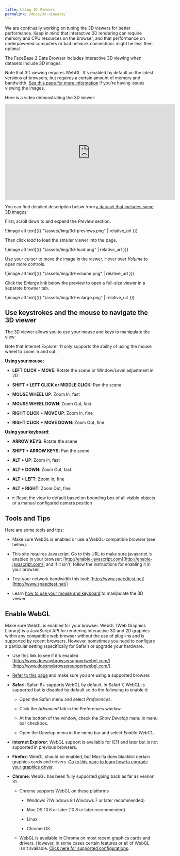 ```yaml
---
title: Using 3D Viewers
permalink: /docs/3d-viewers/
---
```


We are continually working on tuning the 3D viewers for better performance. Keep in mind that interactive 3D rendering can require memory and CPU resources on the browser, and that performance on underpowered computers or bad network connections might be less then optimal

The FaceBase 2 Data Browser includes interactive 3D viewing when datasets include 3D images.

Note that 3D viewing requires WebGL. It's enabled by default on the latest versions of browsers, but requires a certain amount of memory and bandwidth. [See this page for more information](https://www.facebase.org/help/using-3D-viewers/) if you're having issues viewing the images.

Here is a video demonstrating the 3D viewer:

<iframe width="560" height="315" src="https://www.youtube.com/embed/6G6eVzWoMz4?si=0nHF2R5-qDQdrH9t" title="YouTube video player" frameborder="0" allow="accelerometer; autoplay; clipboard-write; encrypted-media; gyroscope; picture-in-picture; web-share" referrerpolicy="strict-origin-when-cross-origin" allowfullscreen></iframe>


You can find detailed description below from [a dataset that includes some 3D images](https://www.facebase.org/id/TJR):

First, scroll down to and expand the *Preview* section.

![image alt text]({{ "/assets/img/3d-previews.png" | relative_url }})

Then click *load* to load the smaller viewer into the page.

![image alt text]({{ "/assets/img/3d-load.png" | relative_url }})

Use your cursor to move the image in the viewer. Hover over *Volume* to open more controls.

![image alt text]({{ "/assets/img/3d-volume.png" | relative_url }})

Click the *Enlarge* link below the preview to open a full-size viewer in a separate browser tab.

![image alt text]({{ "/assets/img/3d-enlarge.png" | relative_url }})

## Use keystrokes and the mouse to navigate the 3D viewer

The 3D viewer allows you to use your mouse and keys to manipulate the view:

Note that Internet Explorer 11 only supports the ability of using the mouse wheel to zoom in and out.

**Using your mouse:**

* **LEFT CLICK + MOVE**: Rotate the scene or Window/Level adjustment in 2D

* **SHIFT + LEFT CLICK or MIDDLE CLICK**: Pan the scene

* **MOUSE WHEEL UP**: Zoom In, fast

* **MOUSE WHEEL DOWN**: Zoom Out, fast

* **RIGHT CLICK + MOVE UP**: Zoom In, fine

* **RIGHT CLICK + MOVE DOWN**: Zoom Out, fine

**Using your keyboard:**

* **ARROW KEYS**: Rotate the scene

* **SHIFT + ARROW KEYS**: Pan the scene

* **ALT + UP**: Zoom In, fast

* **ALT + DOWN**: Zoom Out, fast

* **ALT + LEFT**: Zoom In, fine

* **ALT + RIGHT**: Zoom Out, fine

* **r**: Reset the view to default based on bounding box of all visible objects or a manual configured camera position

## Tools and Tips

Here are some tools and tips:

* Make sure WebGL is enabled or use a WebGL-compatible browser (see below).

* This site requires Javascript. Go to this URL to make sure javascript is enabled in your browser: [http://enable-javascript.com](http://enable-javascript.com/) and if it isn't, follow the instructions for enabling it in your browser.

* Test your network bandwidth this tool: [http://www.speedtest.net](http://www.speedtest.net/)

* Learn [how to use your mouse and keyboard](https://www.facebase.org/help/using-the-data-browser/#using-mouse-keys-with-3Dviewer) to manipulate the 3D viewer.

## Enable WebGL

Make sure WebGL is enabled for your browser. WebGL (Web Graphics Library) is a JavaScript API for rendering interactive 3D and 2D graphics within any compatible web browser without the use of plug-ins and is supported by recent browsers. However, sometimes you need to configure a particular setting (specifically for Safari) or upgrade your hardware.

* Use this link to see if it's enabled: [http://www.doesmybrowsersupportwebgl.com/](http://www.doesmybrowsersupportwebgl.com/).

* [Refer to this page](http://caniuse.com/#feat=webgl) and make sure you are using a supported browser.

* **Safari**: Safari 8+ supports WebGL by default. In Safari 7, WebGL is supported but is disabled by default so do the following to enable it:

    * Open the Safari menu and select *Preferences*.

    * Click the *Advanced* tab in the Preferences window.

    * At the bottom of the window, check the *Show Develop* menu in menu bar checkbox.

    * Open the Develop menu in the menu bar and select *Enable WebGL*.

* **Internet Explorer**: WebGL support is available for IE11 and later but is not supported in previous browsers.

* **Firefox**: WebGL should be enabled, but Mozilla does blacklist certain graphics cards and drivers. [Go to this page to learn how to upgrade your graphics driver](https://support.mozilla.org/en-US/kb/upgrade-graphics-drivers-use-hardware-acceleration).

* **Chrome**: WebGL has been fully supported going back as far as version 31.

    * Chrome supports WebGL on these platforms

        * Windows 7/Windows 8 (Windows 7 or later recommended)

        * Mac OS 10.6 or later (10.8 or later recommended)

        * Linux

        * Chrome OS

    * WebGL is available in Chrome on most recent graphics cards and drivers. However, in some cases certain features or all of WebGL isn't available. [Click here for supported configurations](http://www.khronos.org/webgl/wiki/BlacklistsAndWhitelists).
